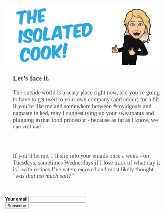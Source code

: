 <div id="mc_embed_signup">

<img id="logo" src="The Isolated Cook Logo2.png" alt="The Isolated Cook Logo">

<link href="//cdn-images.mailchimp.com/embedcode/classic-10_7.css" rel="stylesheet" type="text/css">
<p>
	
</p>
<p style="margin-left: 25px; font-family: verdana; color: #4b4d4e; font-size: 23px"> <b> Let’s face it. </b>
</p>

<p style="margin-left: 25px; font-family: verdana; color: #4b4d4e; font-size: 19px"> The outside world is a scary place right now, and you’re going to have to get used to your own company (and odour) for a bit. 
If you’re like me and somewhere between #covidgoals and namaste in bed, may I suggest tying up your sweatpants and plugging in that food processor - because as far as I know, we can still eat! </p>

<br>
	
</br>

<p style="margin-left: 25px; font-family: verdana; color: #4b4d4e; font-size: 19px"> If you’ll let me, I’ll slip into your emails once a week - on Tuesdays, sometimes Wednesdays if I lose track of what day it is - with recipes I’ve eaten, enjoyed and most likely thought <i> "was that too much salt?" </i>
</p>
<br>
	
</br>
<form action="https://gmail.us19.list-manage.com/subscribe/post?u=bb7ef6108c3b581e90cec9e09&amp;id=53f50033ad" method="post" id="mc-embedded-subscribe-form" name="mc-embedded-subscribe-form" class="validate" target="_blank" novalidate>
<div id="mc_embed_signup_scroll">
  <div class="mc-field-group">
	  <label for="mce-EMAIL"> <b>Your email </b> <span class="asterisk"></span></label>
  <input type="email" value="" name="EMAIL" class="required email" id="mce-EMAIL">
</div>
	<div id="mce-responses" class="clear">
		<div class="response" id="mce-error-response" style="display:none"></div>
		<div class="response" id="mce-success-response" style="display:none"></div>
	</div>    <!-- real people should not fill this in and expect good things - do not remove this or risk form bot signups-->
    <div style="position: absolute; left: -5000px;" aria-hidden="true"><input type="text" name="b_bb7ef6108c3b581e90cec9e09_53f50033ad" tabindex="-1" value=""></div>
    <div class="clear"><input type="submit" value="Subscribe" name="Include me" id="mc-embedded-subscribe" class="button"></div>
    </div>
</form>
</div>


